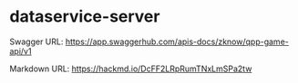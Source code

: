 # dataservice-server

Swagger URL:
https://app.swaggerhub.com/apis-docs/zknow/qpp-game-api/v1

Markdown URL:
https://hackmd.io/DcFF2LRpRumTNxLmSPa2tw
